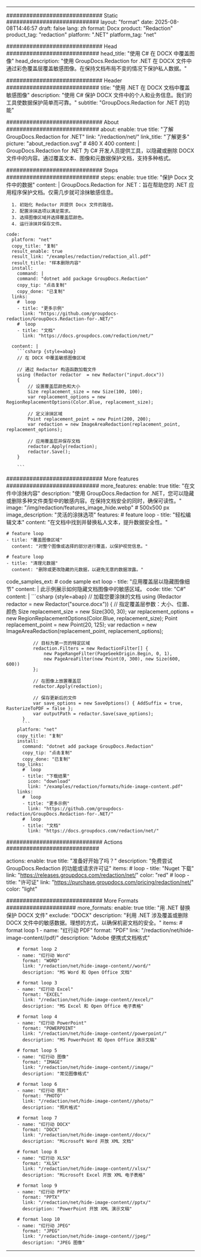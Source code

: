 
---
############################# Static ############################
layout: "format"
date:  2025-08-08T14:46:57
draft: false
lang: zh
format: Docx
product: "Redaction"
product_tag: "redaction"
platform: ".NET"
platform_tag: "net"

############################# Head ############################
head_title: "使用 C# 在 DOCX 中覆盖图像"
head_description: "使用 GroupDocs.Redaction for .NET 在 DOCX 文件中通过彩色覆盖层覆盖敏感图像。在保持文档布局不变的情况下保护私人数据。"

############################# Header ############################
title: "使用 .NET 在 DOCX 文档中覆盖敏感图像" 
description: "使用 C# 保护 DOCX 文件中的个人和业务信息。我们的工具使数据保护简单而可靠。"
subtitle: "GroupDocs.Redaction for .NET 的功能" 

############################# About ############################
about:
    enable: true
    title: "了解 GroupDocs.Redaction for .NET"
    link: "/redaction/net/"
    link_title: "了解更多"
    picture: "about_redaction.svg" # 480 X 400
    content: |
       GroupDocs.Redaction for .NET 为 C# 开发人员提供工具，以隐藏或删除 DOCX 文件中的内容。通过覆盖文本、图像和元数据保护文档，支持多种格式。

############################# Steps ############################
steps:
    enable: true
    title: "保护 Docx 文件中的数据"
    content: |
      GroupDocs.Redaction for .NET：旨在帮助您的 .NET 应用程序保护文档。仅需几步就可涂抹敏感信息。
      
      1. 初始化 Redactor 并提供 Docx 文件的路径。
      2. 配置涂抹选项以满足需求。
      3. 选择图像区域并选择覆盖层颜色。
      4. 运行涂抹并保存文件。
   
    code:
      platform: "net"
      copy_title: "复制"
      result_enable: true
      result_link: "/examples/redaction/redaction_all.pdf"
      result_title: "样本删除内容"
      install:
        command: |
        command: "dotnet add package GroupDocs.Redaction"
        copy_tip: "点击复制"
        copy_done: "已复制"
      links:
        #  loop
        - title: "更多示例"
          link: "https://github.com/groupdocs-redaction/GroupDocs.Redaction-for-.NET/"
        #  loop
        - title: "文档"
          link: "https://docs.groupdocs.com/redaction/net/"
          
      content: |
        ```csharp {style=abap}
        // 在 DOCX 中覆盖敏感图像区域

        // 通过 Redactor 构造函数加载文件
        using (Redactor redactor  = new Redactor("input.docx"))
        {
            // 设置覆盖层颜色和大小
            Size replacement_size = new Size(100, 100);
            var replacement_options = new RegionReplacementOptions(Color.Blue, replacement_size);

            // 定义涂抹区域
            Point replacement_point = new Point(200, 200);
            var redaction = new ImageAreaRedaction(replacement_point, replacement_options);
            
            // 应用覆盖层并保存文档
            redactor.Apply(redaction);
            redactor.Save();
        }
        
        ```            


############################# More features ############################
more_features:
  enable: true
  title: "在文件中涂抹内容"
  description: "使用 GroupDocs.Redaction for .NET，您可以隐藏或删除多种文件类型中的敏感内容。在保持文档安全的同时，确保可读性。"
  image: "/img/redaction/features_image_hide.webp" # 500x500 px
  image_description: "灵活的涂抹选项"
  features:
    # feature loop
    - title: "轻松编辑文本"
      content: "在文档中找到并替换私人文本，提升数据安全性。"

    # feature loop
    - title: "覆盖图像区域"
      content: "对整个图像或选择的部分进行覆盖，以保护视觉信息。"

    # feature loop
    - title: "清理元数据"
      content: "删除或更改隐藏的元数据，以避免无意的数据泄露。"
      
  code_samples_ext:
    # code sample ext loop
    - title: "应用覆盖层以隐藏图像细节"
      content: |
        此示例展示如何隐藏文档图像中的敏感区域。
      code:
        title: "C#"
        content: |
          ```csharp {style=abap}
          //  加载您要涂抹的文档
          using (Redactor redactor  = new Redactor("source.docx"))
          {
              // 指定覆盖层参数：大小、位置、颜色
              Size replacement_size = new Size(300, 30);
              var replacement_options = new RegionReplacementOptions(Color.Blue, replacement_size);
              Point replacement_point = new Point(20, 125);
              var redaction = new ImageAreaRedaction(replacement_point, replacement_options);
 
              // 目标为第一页的特定区域
              redaction.Filters = new RedactionFilter[] {
                  new PageRangeFilter(PageSeekOrigin.Begin, 0, 1),
                  new PageAreaFilter(new Point(0, 300), new Size(600, 600))
              };

              // 在图像上放置覆盖层
              redactor.Apply(redaction);

              // 保存更新后的文件
              var save_options = new SaveOptions() { AddSuffix = true, RasterizeToPDF = false };
              var outputPath = redactor.Save(save_options);
          }
          ```
        platform: "net"
        copy_title: "复制"
        install:
          command: "dotnet add package GroupDocs.Redaction"
          copy_tip: "点击复制"
          copy_done: "已复制"
        top_links:
          #  loop
          - title: "下载结果"
            icon: "download"
            link: "/examples/redaction/formats/hide-image-content.pdf"
        links:
          #  loop
          - title: "更多示例"
            link: "https://github.com/groupdocs-redaction/GroupDocs.Redaction-for-.NET/"
          #  loop
          - title: "文档"
            link: "https://docs.groupdocs.com/redaction/net/"


############################# Actions ############################

actions:
  enable: true
  title: "准备好开始了吗？"
  description: "免费尝试 GroupDocs.Redaction 的功能或请求许可证"
  items:
    #  loop
    - title: "Nuget 下载"
      link: "https://releases.groupdocs.com/redaction/net/"
      color: "red"
        #  loop
    - title: "许可证"
      link: "https://purchase.groupdocs.com/pricing/redaction/net/"
      color: "light"


############################# More Formats #####################
more_formats:
    enable: true
    title: "用 .NET 替换保护 DOCX 文件"
    exclude: "DOCX"
    description: "利用 .NET 涉及覆盖或删除 DOCX 文件中的敏感数据。理想的方式，以确保机密文档的安全。"
    items: 
        # format loop 1
        - name: "红行动 PDF"
          format: "PDF"
          link: "/redaction/net/hide-image-content//pdf/"
          description: "Adobe 便携式文档格式"

        # format loop 2
        - name: "红行动 Word"
          format: "WORD"
          link: "/redaction/net/hide-image-content//word/"
          description: "MS Word 和 Open Office 文档"
          
        # format loop 3
        - name: "红行动 Excel"
          format: "EXCEL"
          link: "/redaction/net/hide-image-content//excel/"
          description: "MS Excel 和 Open Office 电子表格"

        # format loop 4
        - name: "红行动 PowerPoint"
          format: "POWERPOINT"
          link: "/redaction/net/hide-image-content//powerpoint/"
          description: "MS PowerPoint 和 Open Office 演示文稿"

        # format loop 5
        - name: "红行动 图像"
          format: "IMAGE"
          link: "/redaction/net/hide-image-content//image/"
          description: "常见图像格式"

        # format loop 6
        - name: "红行动 照片"
          format: "PHOTO"
          link: "/redaction/net/hide-image-content//photo/"
          description: "照片格式"

        # format loop 7
        - name: "红行动 DOCX"
          format: "DOCX"
          link: "/redaction/net/hide-image-content//docx/"
          description: "Microsoft Word 开放 XML 文档"
          
        # format loop 8
        - name: "红行动 XLSX"
          format: "XLSX"
          link: "/redaction/net/hide-image-content//xlsx/"
          description: "Microsoft Excel 开放 XML 电子表格"
          
        # format loop 9
        - name: "红行动 PPTX"
          format: "PPTX"
          link: "/redaction/net/hide-image-content//pptx/"
          description: "PowerPoint 开放 XML 演示文稿"

        # format loop 10
        - name: "红行动 JPEG"
          format: "JPEG"
          link: "/redaction/net/hide-image-content//jpeg/"
          description: "JPEG 图像"


---